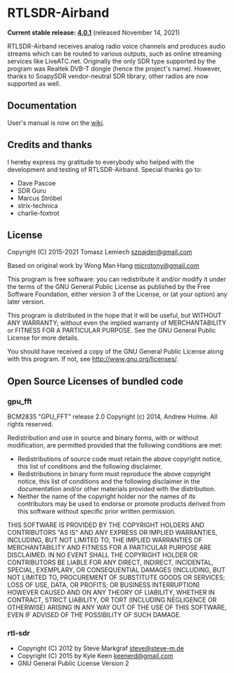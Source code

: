 # RTLSDR-Airband

**Current stable release: [4.0.1](https://github.com/szpajder/RTLSDR-Airband/releases/latest)** (released November 14, 2021)

RTLSDR-Airband receives analog radio voice channels and produces
audio streams which can be routed to various outputs, such as online
streaming services like LiveATC.net. Originally the only SDR type
supported by the program was Realtek DVB-T dongle (hence the project's
name). However, thanks to SoapySDR vendor-neutral SDR library, other
radios are now supported as well.

## Documentation

User's manual is now on the [wiki](https://github.com/szpajder/RTLSDR-Airband/wiki).

## Credits and thanks

I hereby express my gratitude to everybody who helped with the development and testing
of RTLSDR-Airband. Special thanks go to:

* Dave Pascoe
* SDR Guru
* Marcus Ströbel
* strix-technica
* charlie-foxtrot

## License

Copyright (C) 2015-2021 Tomasz Lemiech <szpajder@gmail.com>

Based on original work by Wong Man Hang <microtony@gmail.com>

This program is free software: you can redistribute it and/or modify
it under the terms of the GNU General Public License as published by
the Free Software Foundation, either version 3 of the License, or
(at your option) any later version.

This program is distributed in the hope that it will be useful,
but WITHOUT ANY WARRANTY; without even the implied warranty of
MERCHANTABILITY or FITNESS FOR A PARTICULAR PURPOSE.  See the
GNU General Public License for more details.

You should have received a copy of the GNU General Public License
along with this program.  If not, see <http://www.gnu.org/licenses/>.

## Open Source Licenses of bundled code

### gpu_fft

BCM2835 "GPU_FFT" release 2.0
Copyright (c) 2014, Andrew Holme.
All rights reserved.

Redistribution and use in source and binary forms, with or without
modification, are permitted provided that the following conditions are met:

* Redistributions of source code must retain the above copyright
  notice, this list of conditions and the following disclaimer.
* Redistributions in binary form must reproduce the above copyright
  notice, this list of conditions and the following disclaimer in the
  documentation and/or other materials provided with the distribution.
* Neither the name of the copyright holder nor the
  names of its contributors may be used to endorse or promote products
  derived from this software without specific prior written permission.

THIS SOFTWARE IS PROVIDED BY THE COPYRIGHT HOLDERS AND CONTRIBUTORS "AS IS" AND
ANY EXPRESS OR IMPLIED WARRANTIES, INCLUDING, BUT NOT LIMITED TO, THE IMPLIED
WARRANTIES OF MERCHANTABILITY AND FITNESS FOR A PARTICULAR PURPOSE ARE
DISCLAIMED. IN NO EVENT SHALL THE COPYRIGHT HOLDER OR CONTRIBUTORS BE LIABLE FOR ANY
DIRECT, INDIRECT, INCIDENTAL, SPECIAL, EXEMPLARY, OR CONSEQUENTIAL DAMAGES
(INCLUDING, BUT NOT LIMITED TO, PROCUREMENT OF SUBSTITUTE GOODS OR SERVICES;
LOSS OF USE, DATA, OR PROFITS; OR BUSINESS INTERRUPTION) HOWEVER CAUSED AND
ON ANY THEORY OF LIABILITY, WHETHER IN CONTRACT, STRICT LIABILITY, OR TORT
(INCLUDING NEGLIGENCE OR OTHERWISE) ARISING IN ANY WAY OUT OF THE USE OF THIS
SOFTWARE, EVEN IF ADVISED OF THE POSSIBILITY OF SUCH DAMAGE.

### rtl-sdr

* Copyright (C) 2012 by Steve Markgraf <steve@steve-m.de>
* Copyright (C) 2015 by Kyle Keen <keenerd@gmail.com>
* GNU General Public License Version 2

